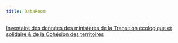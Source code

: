 ```yaml
---
title: DataRoom
---
```


[Inventaire des données des ministères de la Transition écologique et solidaire & de la Cohésion des territoires](https://mtes-mct.github.io/dataroom/)
